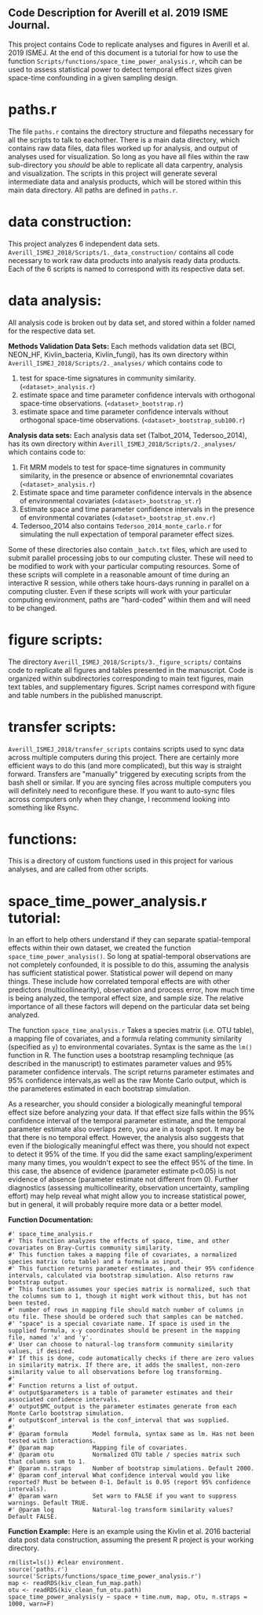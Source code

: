## Code Description for Averill et al. 2019 ISME Journal.

This project contains Code to replicate analyses and figures in Averill et al. 2019 ISMEJ. At the end of this document is a tutorial for how to use the function `Scripts/functions/space_time_power_analysis.r`, whcih can be used to assess statistical power to detect temporal effect sizes given space-time confounding in a given sampling design.

# paths.r

The file `paths.r` contains the directory structure and filepaths necessary for all the scripts to talk to eachother. There is a main data directory, which contains raw data files, data files worked up for analysis, and output of analyses used for visualization. So long as you have all files within the raw sub-directory you *should* be able to replicate all data carpentry, analysis and visualization. The scripts in this project will generate several intermediate data and analysis products, which will be stored within this main data directory. All paths are defined in `paths.r`.

# data construction: 
This project analyzes 6 independent data sets. `Averill_ISMEJ_2018/Scripts/1._data_construction/` contains all code necessary to work raw data products into analysis ready data products. Each of the 6 scripts is named to correspond with its respective data set.

# data analysis: 
All analysis code is broken out by data set, and stored within a folder named for the respective data set.

**Methods Validation Data Sets:** Each methods validation data set (BCI, NEON_HF, Kivlin_bacteria, Kivlin_fungi), has its own directory within `Averill_ISMEJ_2018/Scripts/2._analyses/` which contains code to 

1. test for space-time signatures in community similarity. (`<dataset>_analysis.r`)
2. estimate space and time parameter confidence intervals with orthogonal space-time observations. (`<dataset>_bootstrap.r`)
3. estimate space and time parameter confidence intervals without orthogonal space-time observations. (`<dataset>_bootstrap_sub100.r`)

**Analysis data sets:** Each analysis data set (Talbot_2014, Tedersoo_2014), has its own directory within `Averill_ISMEJ_2018/Scripts/2._analyses/` which contains code to:

1. Fit MRM models to test for space-time signatures in community similarity, in the presence or absence of envrionemntal covariates (`<dataset>_analysis.r`)
2. Estimate space and time parameter confidence intervals in the absence of environmental covariates (`<dataset>_bootstrap_st.r`)
3. Estimate space and time parameter confidence intervals in the presence of environmental covariates (`<dataset>_bootstrap_st.env.r`)
4. Tedersoo_2014 also contains `Tedersoo_2014_monte_carlo.r` for simulating the null expectation of temporal parameter effect sizes.

Some of these directories also contain `_batch.txt` files, which are used to submit parallel processing jobs to our computing cluster. These will need to be modified to work with your particular computing resources. Some of these scripts will complete in a reasonable amount of time during an interactive R session, while others take hours-days running in parallel on a computing cluster. Even if these scripts will work with your particular computing environment, paths are "hard-coded" within them and will need to be changed.

# figure scripts:
The directory `Averill_ISMEJ_2018/Scripts/3._figure_scripts/` contains code to replicate all figures and tables presented in the manuscript. Code is organized within subdirectories corresponding to main text figures, main text tables, and supplementary figures. Script names correspond with figure and table numbers in the published manuscript.

# transfer scripts:
`Averill_ISMEJ_2018/transfer_scripts` contains scripts used to sync data across multiple computers during this project. There are certainly more efficient ways to do this (and more complicated), but this way is straight forward. Transfers are "manually" triggered by executing scripts from the bash shell or similar. If you are syncing files across multiple computers you will definitely need to reconfigure these. If you want to auto-sync files across computers only when they change, I recommend looking into something like Rsync.

# functions:
This is a directory of custom functions used in this project for various analyses, and are called from other scripts.

# space_time_power_analysis.r tutorial:
In an effort to help others understand if they can separate spatial-temporal effects within their own dataset, we created the function `space_time_power_analysis()`. So long at spatial-temporal observations are not completely confounded, it is possible to do this, assuming the analysis has sufficient statistical power. Statistical power will depend on many things. These include how correlated temporal effects are with other predictors (multicollinearity), observation and process error, how much time is being analyzed, the temporal effect size, and sample size. The relative importance of all these factors will depend on the particular data set being analyzed.

The function `space_time_analysis.r` Takes a species matrix (i.e. OTU table), a mapping file of covariates, and a formula relating community similarity (specified as `y`) to environmental covariates. Syntax is the same as the `lm()` function in R. The function uses a bootstrap resampling technique (as described in the manuscript) to estimates parameter values and 95% parameter confidence intervals. The script returns parameter estimates and 95% confidence intervals,as well as the raw Monte Carlo output, which is the parameteres estimated in each bootstrap simulation.

As a researcher, you should consider a biologically meaningful temporal effect size before analyzing your data. If that effect size falls within the 95% confidence interval of the temporal parameter estimate, and the temporal parameter estimate also overlaps zero, you are in a tough spot. It may be that there is no temporal effect. However, the analysis also suggests that even if the biologically meaningful effect was there, you should not expect to detect it 95% of the time. If you did the same exact sampling/experiment many many times, you wouldn't expect to see the effect 95% of the time. In this case, the absence of evidence (parameter estimate p<0.05) is not evidence of absence (parameter estimate not different from 0). Further diagnostics (assessing multicollinearity, observation uncertainty, sampling effort) may help reveal what might allow you to increase statistical power, but in general, it will probably require more data or a better model.

**Function Documentation:**
```
#' space_time_analysis.r
#' This function analyzes the effects of space, time, and other covariates on Bray-Curtis community similarity.
#' This function takes a mapping file of covariates, a normalized species matrix (otu table) and a formula as input.
#' This function returns parameter estimates, and their 95% confidence intervals, calculated via bootstrap simulation. Also returns raw bootstrap output.
#' This function assumes your species matrix is normalized, such that the columns sum to 1, though it might work without this, but has not been tested.
#' number of rows in mapping file should match number of columns in otu file. These should be ordered such that samples can be matched.
#' "space" is a special covariate name. If space is used in the supplied formula, x-y coordinates should be present in the mapping file, named 'x' and 'y'. 
#' User can choose to natural-log transform community similarity values, if desired.
#' If this is done, code automatically checks if there are zero values in similarity matrix. If there are, it adds the smallest, non-zero similarity value to all observations before log transforming.
#'
#' Function returns a list of output.
#' output$parameters is a table of parameter estimates and their associated confidence intervals.
#' output$MC_output is the parameter estimates generate from each Monte Carlo bootstrap simulation.
#' output$conf_interval is the conf_interval that was supplied.
#'
#' @param formula       Model formula, syntax same as lm. Has not been tested with interactions.
#' @param map           Mapping file of covariates.
#' @param otu           Normalized OTU table / species matrix such that columns sum to 1.
#' @param n.straps      Number of bootstrap simulations. Default 2000.
#' @param conf_interval What confidence interval would you like reported? Must be between 0-1. Default is 0.95 (report 95% confidence intervals).
#' @param warn          Set warn to FALSE if you want to suppress warnings. Default TRUE.
#' @param log           Natural-log transform similarity values? Default FALSE.
```

**Function Example:** Here is an example using the Kivlin et al. 2016 bacterial data post data construction, assuming the present R project is your working directory.
```{r}
rm(list=ls()) #clear environment.
source('paths.r')
source('Scripts/functions/space_time_power_analysis.r')
map <- readRDS(kiv_clean_fun_map.path)
otu <- readRDS(kiv_clean_fun_otu.path)
space_time_power_analysis(y ~ space + time.num, map, otu, n.straps = 1000, warn=F)

```



